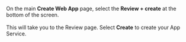 On the main **Create Web App** page, select the **Review + create** at the bottom of the screen.<br>
<br>
This will take you to the Review page. Select **Create** to create your App Service.